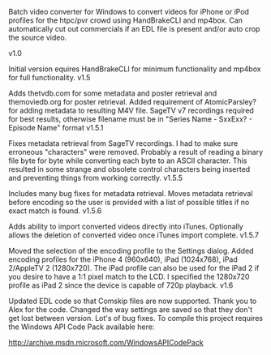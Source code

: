 Batch video converter for Windows to convert videos for iPhone or iPod profiles for the htpc/pvr crowd using HandBrakeCLI and mp4box. Can automatically cut out commercials if an EDL file is present and/or auto crop the source video.

v1.0

Initial version
equires HandBrakeCLI for minimum functionality and mp4box for full functionality.
v1.5

Adds thetvdb.com for some metadata and poster retrieval and themoviedb.org for poster retrieval.
Added requirement of AtomicParsley? for adding metadata to resulting M4V file.
SageTV v7 recordings required for best results, otherwise filename must be in "Series Name - SxxExx? - Episode Name" format
v1.5.1

Fixes metadata retrieval from SageTV recordings. I had to make sure erroneous "characters" were removed. Probably a result of reading a binary file byte for byte while converting each byte to an ASCII character. This resulted in some strange and obsolete control characters being inserted and preventing things from working correctly.
v1.5.5

Includes many bug fixes for metadata retrieval.
Moves metadata retrieval before encoding so the user is provided with a list of possible titles if no exact match is found.
v1.5.6

Adds ability to import converted videos directly into iTunes.
Optionally allows the deletion of converted video once iTunes import complete.
v1.5.7

Moved the selection of the encoding profile to the Settings dialog.
Added encoding profiles for the iPhone 4 (960x640), iPad (1024x768), iPad 2/AppleTV 2 (1280x720). The iPad profile can also be used for the iPad 2 if you desire to have a 1:1 pixel match to the LCD. I specified the 1280x720 profile as iPad 2 since the device is capable of 720p playback.
v1.6

Updated EDL code so that Comskip files are now supported. Thank you to Alex for the code.
Changed the way settings are saved so that they don't get lost between version.
Lot's of bug fixes.
To compile this project requires the Windows API Code Pack available here:

http://archive.msdn.microsoft.com/WindowsAPICodePack
